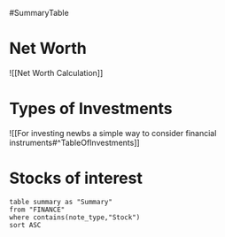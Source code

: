 #SummaryTable
# Net Worth
![[Net Worth Calculation]]

# Types of Investments
![[For investing newbs a simple way to consider financial instruments#^TableOfInvestments]]
# Stocks of interest
```dataview
table summary as "Summary"
from "FINANCE"
where contains(note_type,"Stock")
sort ASC
```
